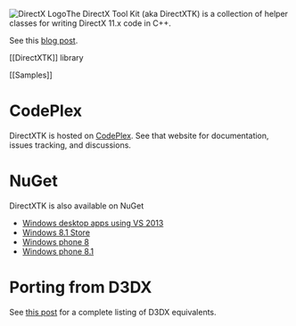 ![DirectX Logo](https://github.com/Microsoft/DirectXTK/wiki/X_jpg.jpg)The DirectX Tool Kit (aka DirectXTK) is a collection of helper classes for writing DirectX 11.x code in C++.

See this [blog post](http://blogs.msdn.com/b/chuckw/archive/2012/03/02/directxtk.aspx).

[[DirectXTK]] library

[[Samples]]

# CodePlex
DirectXTK is hosted on [CodePlex](http://go.microsoft.com/fwlink/?LinkId=248929). See that website for documentation, issues tracking, and discussions.

# NuGet
DirectXTK is also available on NuGet
* [Windows desktop apps using VS 2013](https://www.nuget.org/packages/directxtk_desktop_2013)
* [Windows 8.1 Store](https://www.nuget.org/packages/directxtk_windowsstore_8_1)
* [Windows phone 8](https://www.nuget.org/packages/directxtk_windowsphone_8)
* [Windows phone 8.1](https://www.nuget.org/packages/directxtk_windowsphone_8_1)

# Porting from D3DX
See [this post](http://blogs.msdn.com/b/chuckw/archive/2013/08/21/living-without-d3dx.aspx) for a complete listing of D3DX equivalents.
